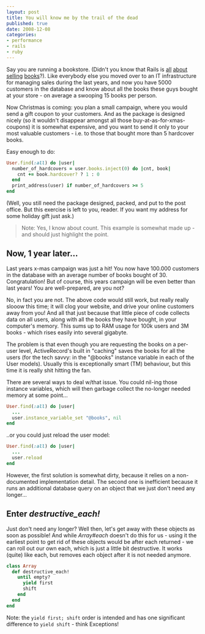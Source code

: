 ```yaml
---
layout: post
title: You will know me by the trail of the dead
published: true
date: 2008-12-08
categories:
- performance
- rails
- ruby
---
```

<p>Say you are running a bookstore. (Didn't you know that Rails is <a href="http://www.jonathansng.com/ruby-on-rails/ruby-on-rails-tutorial-now-with-more-202/">all</a>
<a href="https://partnernet.amazon.de/gp/associates/network/build-links/individual/simple-get-html.html?ie=UTF8&amp;amp;assoc%5Fss%5Fref=http%3A%2F%2Fwww.amazon.de%2Fgp%2Fproduct%2F0977616630%3Fie%3DUTF8%26ref%255F%3Dsr%255F1%255F1%26s%3Dbooks-intl-de%26qid%3D1228655474%26sr%3D1-1&amp;amp;asin=0977616630&amp;amp;parentASIN=0977616630">about</a> <a href="https://partnernet.amazon.de/gp/associates/network/build-links/individual/simple-get-html.html?ie=UTF8&amp;amp;assoc%5Fss%5Fref=http%3A%2F%2Fwww.amazon.de%2Fgp%2Fproduct%2F0321445619%3Fie%3DUTF8%26ref%255F%3Dsr%255F1%255F3%26s%3Dbooks-intl-de%26qid%3D1228655571%26sr%3D1-3&amp;amp;asin=0321445619&amp;amp;parentASIN=0321445619">selling</a> <a href="https://partnernet.amazon.de/gp/associates/network/build-links/individual/simple-get-html.html?ie=UTF8&amp;amp;assoc%5Fss%5Fref=http%3A%2F%2Fwww.amazon.de%2Fgp%2Fproduct%2F0978739205%3Fie%3DUTF8%26ref%255F%3Dsr%255F1%255F4%26s%3Dbooks-intl-de%26qid%3D1228655474%26sr%3D1-4&amp;amp;asin=0978739205&amp;amp;parentASIN=0978739205">books</a>?). Like everybody else you moved over to an IT infrastructure for managing sales during the last years, and now you have 5000 customers in the database and know about all the books these guys bought at your store - on average a swooping 15 books per person.</p>

<p>Now Christmas is coming: you plan a small campaign, where you would send a gift coupon to your customers. And as the package is designed nicely (so it wouldn't disappear amongst all those buy-at-as-for-xmas-coupons) it is somewhat expensive, and you want to send it only to your most valuable customers - i.e. to those that bought more than 5 hardcover books.</p>

<p>Easy enough to do:</p>

```ruby
User.find(:all) do |user|
  number_of_hardcovers = user.books.inject(0) do |cnt, book| 
    cnt += book.hardcover? ? 1 : 0
  end
  print_address(user) if number_of_hardcovers >= 5
end
```

<p>(Well, you still need the package designed, packed, and put to the post office. But this exercise is left to you, reader. If you want my address for some holiday gift just ask.)</p>

<blockquote class="posterous_short_quote">
  Note: Yes, I know about count. This example is somewhat made up - 
  and should just highlight the point.
</blockquote>


<h2>Now, 1 year later...</h2>

<p>Last years x-mas campaign was just a hit! You now have 100.000 customers in the database with an average number of books bought of 30. Congratulation! But of course, this years campaign will be even better than last years! You are well-prepared, are you not?</p>

<p>No, in fact you are not. The above code would still work, but really really slooow this time; it will clog your website, and drive your online customers away from you! And all that just because that little piece of code collects data on all users, along with all the books they have bought, in your computer's memory. This sums up to RAM usage for 100k users and 3M books - which rises easily into several gigabyte.</p>

<p>The problem is that even though you are requesting the books on a per-user level, ActiveRecord's built in "caching" saves the books for all the users (for the tech savvy: in the "@books" instance variable in each of  the User models). Usually this is exceptionally smart (TM) behaviour, but this time it is really shit hitting the fan.</p>

<p>There are several ways to deal w/that issue. You could nil-ing those instance variables, which will then garbage collect the no-longer needed memory at some point...</p>

```ruby
User.find(:all) do |user|
  ...
  user.instance_variable_set "@books", nil
end
```

<p>..or you could just reload the user model:</p>

```ruby
User.find(:all) do |user|
  ...
  user.reload
end
```

<p>However, the first solution is somewhat dirty, because it relies on a non-documented implementation detail. The second one is inefficient because it runs an additional database query on an object that we just don't need any longer...</p>

<h2>Enter <em>destructive_each!</em>
</h2>

<p>Just don't need any longer? Well then, let's get away with these objects as soon as possible! And while <em>Array#each</em> doesn't do this for us - using it the earliest point to get rid of these objects would be after each returned - we can roll out our own each, which is just a little bit destructive. It works (quite) like each, but removes each object after it is not needed anymore.</p>

```ruby
class Array
  def destructive_each!
    until empty?
      yield first
      shift
    end
  end
end
```

Note: the `yield first; shift` order is intended and has one significant 
difference to `yield shift` - think Exceptions!
